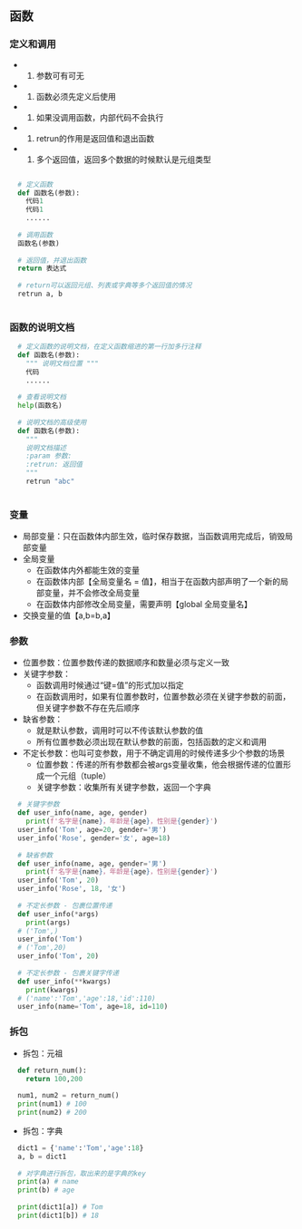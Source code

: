## 函数

### 定义和调用
- 1. 参数可有可无
- 1. 函数必须先定义后使用
- 1. 如果没调用函数，内部代码不会执行
- 1. retrun的作用是返回值和退出函数
- 1. 多个返回值，返回多个数据的时候默认是元组类型

``` python

  # 定义函数
  def 函数名(参数):
    代码1
    代码1
    ......
    
  # 调用函数
  函数名(参数)
  
  # 返回值，并退出函数
  return 表达式
  
  # return可以返回元组、列表或字典等多个返回值的情况
  retrun a, b
 
```

### 函数的说明文档
``` python
  # 定义函数的说明文档，在定义函数缩进的第一行加多行注释
  def 函数名(参数):
    """ 说明文档位置 """
    代码
    ......
    
  # 查看说明文档
  help(函数名)
  
  # 说明文档的高级使用
  def 函数名(参数):
    """ 
    说明文档描述
    :param 参数:
    :retrun: 返回值
    """
    retrun "abc"
    
```

### 变量
- 局部变量：只在函数体内部生效，临时保存数据，当函数调用完成后，销毁局部变量
- 全局变量
  - 在函数体内外都能生效的变量
  - 在函数体内部【全局变量名 = 值】，相当于在函数内部声明了一个新的局部变量，并不会修改全局变量
  - 在函数体内部修改全局变量，需要声明【global 全局变量名】
- 交换变量的值【a,b=b,a】

### 参数
- 位置参数：位置参数传递的数据顺序和数量必须与定义一致
- 关键字参数：
  - 函数调用时候通过“键=值”的形式加以指定
  - 在函数调用时，如果有位置参数时，位置参数必须在关键字参数的前面，但关键字参数不存在先后顺序
- 缺省参数：
  - 就是默认参数，调用时可以不传该默认参数的值
  - 所有位置参数必须出现在默认参数的前面，包括函数的定义和调用
- 不定长参数：也叫可变参数，用于不确定调用的时候传递多少个参数的场景
  - 位置参数：传递的所有参数都会被args变量收集，他会根据传递的位置形成一个元组（tuple）
  - 关键字参数：收集所有关键字参数，返回一个字典
  
``` python
  # 关键字参数
  def user_info(name, age, gender)
    print(f'名字是{name}，年龄是{age}，性别是{gender}')
  user_info('Tom', age=20, gender='男')
  user_info('Rose', gender='女', age=18)
  
  # 缺省参数
  def user_info(name, age, gender='男')
    print(f'名字是{name}，年龄是{age}，性别是{gender}')
  user_info('Tom', 20)
  user_info('Rose', 18, '女')
  
  # 不定长参数 - 包裹位置传递
  def user_info(*args)
    print(args)
  # ('Tom',)
  user_info('Tom')
  # ('Tom',20)
  user_info('Tom', 20)
  
  # 不定长参数 - 包裹关键字传递
  def user_info(**kwargs)
    print(kwargs)
  # ('name':'Tom','age':18,'id':110)
  user_info(name='Tom', age=18, id=110)
```

### 拆包
- 拆包：元祖
``` python
  def return_num():
    return 100,200
    
  num1, num2 = return_num()
  print(num1) # 100
  print(num2) # 200
```
- 拆包：字典
``` python
  dict1 = {'name':'Tom','age':18}
  a, b = dict1
  
  # 对字典进行拆包，取出来的是字典的key
  print(a) # name
  print(b) # age
  
  print(dict1[a]) # Tom
  print(dict1[b]) # 18
```
